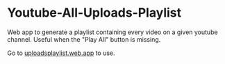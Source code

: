 # Youtube-All-Uploads-Playlist
Web app to generate a playlist containing every video on a given youtube channel. Useful when the "Play All" button is missing.

Go to [uploadsplaylist.web.app](https://uploadsplaylist.web.app) to use.
